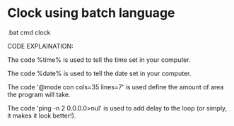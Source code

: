# Clock using batch language
 .bat cmd clock

CODE EXPLAINATION:

The code %time% is used to tell the time set in your computer.

The code %date% is used to tell the date set in your computer.


The code '@mode con cols=35 lines=7' is used define the amount of area the program will take.

The code 'ping -n 2 0.0.0.0>nul' is used to add delay to the loop (or simply, it makes it look better!).
